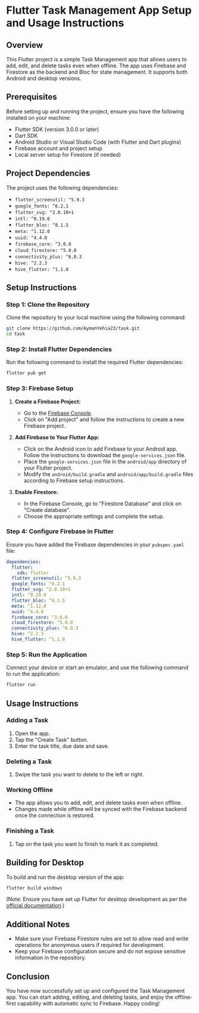 # Flutter Task Management App Setup and Usage Instructions

## Overview
This Flutter project is a simple Task Management app that allows users to add, edit, and delete tasks even when offline. The app uses Firebase and Firestore as the backend and Bloc for state management. It supports both Android and desktop versions.

## Prerequisites
Before setting up and running the project, ensure you have the following installed on your machine:
- Flutter SDK (version 3.0.0 or later)
- Dart SDK
- Android Studio or Visual Studio Code (with Flutter and Dart plugins)
- Firebase account and project setup
- Local server setup for Firestore (if needed)

## Project Dependencies
The project uses the following dependencies:
- `flutter_screenutil: ^5.9.3`
- `google_fonts: ^6.2.1`
- `flutter_svg: ^2.0.10+1`
- `intl: ^0.19.0`
- `flutter_bloc: ^8.1.5`
- `meta: ^1.12.0`
- `uuid: ^4.4.0`
- `firebase_core: ^3.0.0`
- `cloud_firestore: ^5.0.0`
- `connectivity_plus: ^6.0.3`
- `hive: ^2.2.3`
- `hive_flutter: ^1.1.0`

## Setup Instructions

### Step 1: Clone the Repository
Clone the repository to your local machine using the following command:
```bash
git clone https://github.com/AymanYehia23/task.git
cd task
```

### Step 2: Install Flutter Dependencies
Run the following command to install the required Flutter dependencies:
```bash
flutter pub get
```

### Step 3: Firebase Setup
1. **Create a Firebase Project:**
   - Go to the [Firebase Console](https://console.firebase.google.com/).
   - Click on "Add project" and follow the instructions to create a new Firebase project.

2. **Add Firebase to Your Flutter App:**
   - Click on the Android icon to add Firebase to your Android app. Follow the instructions to download the `google-services.json` file.
   - Place the `google-services.json` file in the `android/app` directory of your Flutter project.
   - Modify the `android/build.gradle` and `android/app/build.gradle` files according to Firebase setup instructions.

3. **Enable Firestore:**
   - In the Firebase Console, go to "Firestore Database" and click on "Create database".
   - Choose the appropriate settings and complete the setup.

### Step 4: Configure Firebase in Flutter
Ensure you have added the Firebase dependencies in your `pubspec.yaml` file:
```yaml
dependencies:
  flutter:
    sdk: flutter
  flutter_screenutil: ^5.9.3
  google_fonts: ^6.2.1
  flutter_svg: ^2.0.10+1
  intl: ^0.19.0
  flutter_bloc: ^8.1.5
  meta: ^1.12.0
  uuid: ^4.4.0
  firebase_core: ^3.0.0
  cloud_firestore: ^5.0.0
  connectivity_plus: ^6.0.3
  hive: ^2.2.3
  hive_flutter: ^1.1.0
```

### Step 5: Run the Application
Connect your device or start an emulator, and use the following command to run the application:
```bash
flutter run
```

## Usage Instructions

### Adding a Task
1. Open the app.
2. Tap the "Create Task" button.
3. Enter the task title, due date and save.

### Deleting a Task
1. Swipe the task you want to delete to the left or right.

### Working Offline
- The app allows you to add, edit, and delete tasks even when offline.
- Changes made while offline will be synced with the Firebase backend once the connection is restored.

### Finishing a Task
1. Tap on the task you want to finish to mark it as completed.

## Building for Desktop
To build and run the desktop version of the app:
```bash
flutter build windows
```
(Note: Ensure you have set up Flutter for desktop development as per the [official documentation](https://docs.flutter.dev/desktop).)

## Additional Notes
- Make sure your Firebase Firestore rules are set to allow read and write operations for anonymous users if required for development.
- Keep your Firebase configuration secure and do not expose sensitive information in the repository.

## Conclusion
You have now successfully set up and configured the Task Management app. You can start adding, editing, and deleting tasks, and enjoy the offline-first capability with automatic sync to Firebase. Happy coding!
